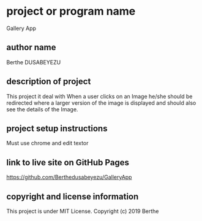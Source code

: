 # project or program name
Gallery App

## author name
Berthe DUSABEYEZU

## description of project
This project it deal with When a user clicks on an Image he/she should be redirected where a larger version of the image is displayed and should also see the details of the Image.

## project setup instructions
Must use chrome and edit textor

## link to live site on GitHub Pages
https://github.com/Berthedusabeyezu/GalleryApp

## copyright and license information

This project is under MIT License. Copyright (c) 2019 Berthe